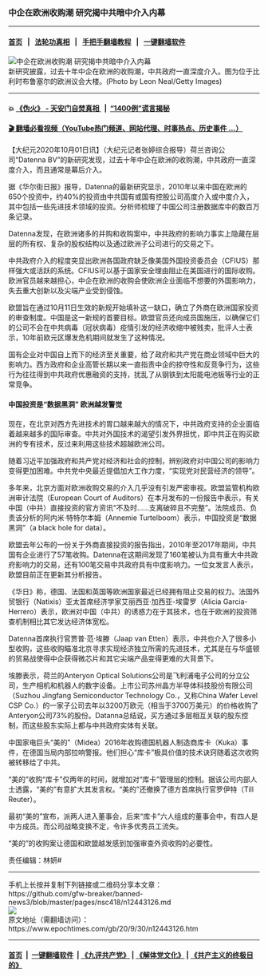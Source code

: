 ### 中企在欧洲收购潮 研究揭中共暗中介入内幕
------------------------

#### [首页](https://github.com/gfw-breaker/banned-news3/blob/master/README.md) &nbsp;&nbsp;|&nbsp;&nbsp; [法轮功真相](https://github.com/begood0513/basic/blob/master/README.md)  &nbsp;&nbsp;|&nbsp;&nbsp; [手把手翻墙教程](https://github.com/gfw-breaker/guides/wiki)  &nbsp;&nbsp;|&nbsp;&nbsp; [一键翻墙软件](https://github.com/gfw-breaker/nogfw/blob/master/README.md)  



<div><img alt="中企在欧洲收购潮 研究揭中共暗中介入内幕" class="attachment-djy_600_400 size-djy_600_400 wp-post-image" src="https://i.epochtimes.com/assets/uploads/2020/10/GettyImages-1210069881-600x400.jpg"/>
<div class="caption">
 新研究披露，过去十年中企在欧洲的收购潮，中共政府一直深度介入。图为位于比利时布鲁塞尔的欧洲议会大楼。(Photo by Leon Neal/Getty Images)
</div></div><hr/>

#### 💥 [《伪火》 - 天安门自焚真相 ](http://158.247.195.190:10000/videos/blog/weihuo.html)&nbsp; |&nbsp; [“1400例”谎言揭秘  ](http://158.247.195.190:10000/videos/blog/jiexi1400.html)

#### [ 🎬  翻墙必看视频（YouTube热门频道、网站代理、时事热点、历史事件 ...）](https://github.com/gfw-breaker/links/blob/master/banned.md)

<div><p>
 【大纪元2020年10月01日讯】（大纪元记者张婷综合报导）荷兰咨询公司“Datenna BV”的新研究发现，过去十年中企在欧洲的收购潮，中共政府一直深度介入，而且通常是幕后介入。
</p>
<p>
 据《华尔街日报》报导，Datenna的最新研究显示，2010年以来中国在欧洲的650个投资中，约40%的投资由中共国有或国有控股公司高度介入或中度介入，其中包括一些先进技术领域的投资。分析师梳理了中国公司注册数据库中的数百万条记录。
</p>
<p>
 Datenna发现，在欧洲诸多的并购和收购案中，中共政府的影响力事实上隐藏在层层的所有权、复杂的股权结构以及通过欧洲子公司进行的交易之下。
</p>
<p>
 中共政府介入的程度突显出欧洲各国政府缺乏像美国外国投资委员会（CFIUS）那样强大或活跃的系统。CFIUS可以基于国家安全理由阻止在美国进行的国际收购。欧洲官员越来越担心，中企在欧洲的收购会使欧洲企业面临不想要的外国影响力，失去重大创新以及尖端产业受到侵蚀。
</p>
<p>
 欧盟旨在通过10月11日生效的新规开始填补这一缺口，确立了外商在欧洲国家投资的审查制度。中国是这一新规的首要目标。欧盟官员还向成员国施压，以确保它们的公司不会在中共病毒（冠状病毒）疫情引发的经济收缩中被贱卖，批评人士表示，10年前欧元区爆发危机期间就发生了这种情况。
</p>
<p>
 国有企业对中国自上而下的经济至关重要，给了政府和共产党在商业领域中巨大的影响力。西方政府和企业高管长期以来一直指责中企的掠夺性和反竞争行为，这些行为往往得到中共政府优惠融资的支持，扰乱了从钢铁到太阳能电池板等行业的正常竞争。
</p>
<h4>
 中国投资是“数据黑洞” 欧洲越发警觉
</h4>
<p>
 现在，在北京对西方先进技术的胃口越来越大的情况下，中共政府支持的企业面临着越来越多的国际审查。中共对外国技术的渴望引发外界担忧，即中共正在购买欧洲的专有技术，反过来利用这些技术超越欧洲公司。
</p>
<p>
 随着习近平加强政府和共产党对经济和社会的控制，辨别政府对中国公司的影响力变得更加困难。中共党中央最近提倡加大工作力度，“实现党对民营经济的领导”。
</p>
<p>
 多年来，北京方面对欧洲收购交易的介入几乎没有引发严密审视。欧盟监管机构欧洲审计法院（European Court of Auditors）在本月发布的一份报告中表示，有关中国（中共）直接投资的官方资讯“不及时……支离破碎且不完整”。法院成员、负责该分析的阿内米·特特尔本姆（Annemie Turtelboom）表示，中国投资是“数据黑洞”（a black hole for data）。
</p>
<p>
 欧盟去年公布的一份关于外商直接投资的报告指出，2010年至2017年期间，中共国有企业进行了57笔收购。Datenna在这期间发现了160笔被认为具有重大中共政府影响力的交易，还有100笔交易中共政府具有中度影响力。一位女发言人表示，欧盟目前正在更新其分析报告。
</p>
<p>
 《华日》称，德国、法国和英国等欧洲国家最近已经拥有阻止交易的权力。法国外贸银行（Natixis）亚太首席经济学家艾丽西亚·加西亚-埃雷罗（Alicia Garcia-Herrero）表示，欧洲对中国（中共）的诱惑力在于其技术，也在于欧洲的投资筛查机制相比其它发达经济体宽松。
</p>
<p>
 Datenna首席执行官贾普·范·埃滕（Jaap van Etten）表示，中共也介入了很多小型收购，这些收购瞄准北京寻求实现经济独立所需的先进技术，尤其是在与华盛顿的贸易战使得中企获得微芯片和其它尖端产品变得更难的大背景下。
</p>
<p>
 埃滕表示，荷兰的Anteryon Optical Solutions公司是飞利浦电子公司的分立公司，生产相机和机器人的数字设备。上市公司苏州晶方半导体科技股份有限公司（Suzhou Jingfang Semiconductor Technology Co.，又称China Wafer Level CSP Co.）的一家子公司去年以3200万欧元（相当于3700万美元）的价格收购了Anteryon公司73%的股份。Datanna总结说，买方通过多层相互关联的股东控制，而这些股东实际上都与中共政府实体有关联。
</p>
<p>
 中国家电巨头“美的”（Midea）2016年收购德国机器人制造商库卡（Kuka）事件，在德国当局内部拉响警报。他们担心“库卡”极具价值的技术诀窍随着这次收购被转移给了中共。
</p>
<p>
 “美的”收购“库卡”仅两年的时间，就增加对“库卡”管理层的控制。据该公司内部人士透露，“美的”有意扩大其发言权。“美的”还撤换了德方首席执行官罗伊特（Till Reuter）。
</p>
<p>
 最初“美的”宣布，派两人进入董事会，后来“库卡”六人组成的董事会中，有四人是中方成员。而公司战略变换不定，令许多优秀员工流失。
</p>
<p>
 “美的”的收购案让德国和欧盟越发感到加强审查外资收购的必要性。
</p>
<p>
 责任编辑：林妍#
</p>
</div>
<hr/>
手机上长按并复制下列链接或二维码分享本文章：<br/>
https://github.com/gfw-breaker/banned-news3/blob/master/pages/nsc418/n12443126.md <br/>
<a href='https://github.com/gfw-breaker/banned-news3/blob/master/pages/nsc418/n12443126.md'><img src='https://github.com/gfw-breaker/banned-news3/blob/master/pages/nsc418/n12443126.md.png'/></a> <br/>
原文地址（需翻墙访问）：https://www.epochtimes.com/gb/20/9/30/n12443126.htm


------------------------
#### [首页](https://github.com/gfw-breaker/banned-news3/blob/master/README.md) &nbsp;|&nbsp; [一键翻墙软件](https://github.com/gfw-breaker/nogfw/blob/master/README.md) &nbsp;| [《九评共产党》](https://github.com/gfw-breaker/9ping.md/blob/master/README.md#九评之一评共产党是什么) | [《解体党文化》](https://github.com/gfw-breaker/jtdwh.md/blob/master/README.md) | [《共产主义的终极目的》](https://github.com/gfw-breaker/gczydzjmd.md/blob/master/README.md)


<img src='http://gfw-breaker.win/banned-news3/pages/nsc418/n12443126.md' width='0px' height='0px'/>